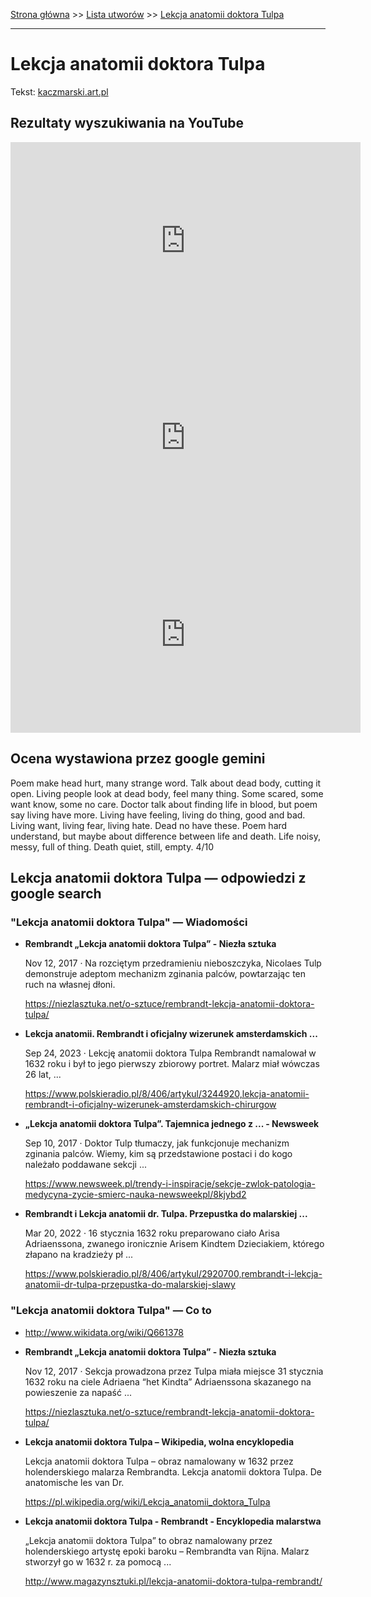 [Strona główna](../index.md) >> [Lista utworów](../list.md) >> [Lekcja anatomii doktora Tulpa](250.md)

---

# Lekcja anatomii doktora Tulpa

Tekst: [kaczmarski.art.pl](https://www.kaczmarski.art.pl/tworczosc/wiersze/lekcja-anatomii-doktora-tulpa/)

## Rezultaty wyszukiwania na YouTube

<iframe width="560" height="315" src="https://www.youtube.com/embed/FREeqsK6Nuw?si=IdontcarewhotheIRSsendsImnotpayingtaxes" title="YouTube video player" frameborder="0" allow="accelerometer; autoplay; clipboard-write; encrypted-media; gyroscope; picture-in-picture; web-share" referrerpolicy="strict-origin-when-cross-origin" allowfullscreen></iframe>

<iframe width="560" height="315" src="https://www.youtube.com/embed/xZylBCan50w?si=IdontcarewhotheIRSsendsImnotpayingtaxes" title="YouTube video player" frameborder="0" allow="accelerometer; autoplay; clipboard-write; encrypted-media; gyroscope; picture-in-picture; web-share" referrerpolicy="strict-origin-when-cross-origin" allowfullscreen></iframe>

<iframe width="560" height="315" src="https://www.youtube.com/embed/7kW_00iGIdg?si=IdontcarewhotheIRSsendsImnotpayingtaxes" title="YouTube video player" frameborder="0" allow="accelerometer; autoplay; clipboard-write; encrypted-media; gyroscope; picture-in-picture; web-share" referrerpolicy="strict-origin-when-cross-origin" allowfullscreen></iframe>

## Ocena wystawiona przez google gemini

Poem make head hurt, many strange word. Talk about dead body, cutting it open. Living people look at dead body, feel many thing. Some scared, some want know, some no care. Doctor talk about finding life in blood, but poem say living have more. Living have feeling, living do thing, good and bad. Living want, living fear, living hate. Dead no have these. Poem hard understand, but maybe about difference between life and death. Life noisy, messy, full of thing. Death quiet, still, empty. 4/10


## Lekcja anatomii doktora Tulpa — odpowiedzi z google search

### "Lekcja anatomii doktora Tulpa" — Wiadomości

- **Rembrandt „Lekcja anatomii doktora Tulpa” - Niezła sztuka**

    Nov 12, 2017  ·  Na rozciętym przedramieniu nieboszczyka, Nicolaes Tulp demonstruje adeptom mechanizm zginania palców, powtarzając ten ruch na własnej dłoni. 

   <https://niezlasztuka.net/o-sztuce/rembrandt-lekcja-anatomii-doktora-tulpa/>
- **Lekcja anatomii. Rembrandt i oficjalny wizerunek amsterdamskich ...**

    Sep 24, 2023  ·  Lekcję anatomii doktora Tulpa Rembrandt namalował w 1632 roku i był to jego pierwszy zbiorowy portret. Malarz miał wówczas 26 lat, ... 

   <https://www.polskieradio.pl/8/406/artykul/3244920,lekcja-anatomii-rembrandt-i-oficjalny-wizerunek-amsterdamskich-chirurgow>
- **„Lekcja anatomii doktora Tulpa”. Tajemnica jednego z ... - Newsweek**

    Sep 10, 2017  ·  Doktor Tulp tłumaczy, jak funkcjonuje mechanizm zginania palców. Wiemy, kim są przedstawione postaci i do kogo należało poddawane sekcji ... 

   <https://www.newsweek.pl/trendy-i-inspiracje/sekcje-zwlok-patologia-medycyna-zycie-smierc-nauka-newsweekpl/8kjybd2>
- **Rembrandt i Lekcja anatomii dr. Tulpa. Przepustka do malarskiej ...**

    Mar 20, 2022  ·  16 stycznia 1632 roku preparowano ciało Arisa Adriaenssona, zwanego ironicznie Arisem Kindtem Dzieciakiem, którego złapano na kradzieży pł ... 

   <https://www.polskieradio.pl/8/406/artykul/2920700,rembrandt-i-lekcja-anatomii-dr-tulpa-przepustka-do-malarskiej-slawy>

### "Lekcja anatomii doktora Tulpa" — Co to

- <http://www.wikidata.org/wiki/Q661378>
- **Rembrandt „Lekcja anatomii doktora Tulpa” - Niezła sztuka**

    Nov 12, 2017  ·  Sekcja prowadzona przez Tulpa miała miejsce 31 stycznia 1632 roku na ciele Adriaena “het Kindta” Adriaenssona skazanego na powieszenie za napaść ... 

   <https://niezlasztuka.net/o-sztuce/rembrandt-lekcja-anatomii-doktora-tulpa/>
- **Lekcja anatomii doktora Tulpa – Wikipedia, wolna encyklopedia**

    Lekcja anatomii doktora Tulpa – obraz namalowany w 1632 przez holenderskiego malarza Rembrandta. Lekcja anatomii doktora Tulpa. De anatomische les van Dr. 

   <https://pl.wikipedia.org/wiki/Lekcja_anatomii_doktora_Tulpa>
- **Lekcja anatomii doktora Tulpa - Rembrandt - Encyklopedia malarstwa**

    „Lekcja anatomii doktora Tulpa” to obraz namalowany przez holenderskiego artystę epoki baroku – Rembrandta van Rijna. Malarz stworzył go w 1632 r. za pomocą ... 

   <http://www.magazynsztuki.pl/lekcja-anatomii-doktora-tulpa-rembrandt/>

